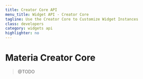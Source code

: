 ```yaml
---
title: Creator Core API
menu_title: Widget API - Creator Core
tagline: Use the Creator Core to Customize Widget Instances
class: developers
category: widgets api
highlighter: no
---
```

# Materia Creator Core

> @TODO
